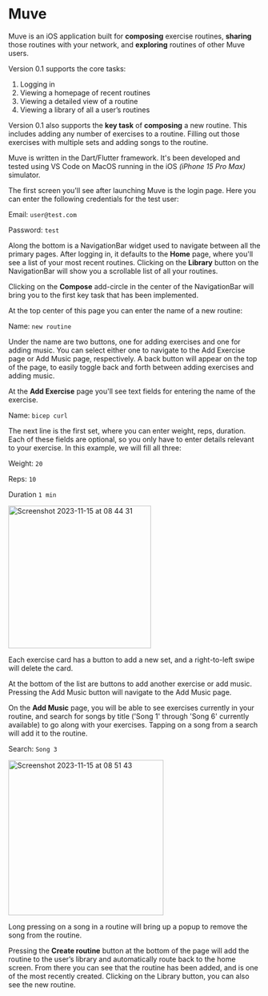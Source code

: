 # Muve
 
Muve is an iOS application built for **composing** exercise routines, **sharing** those routines with your network, and **exploring** routines of other Muve users.

Version 0.1 supports the core tasks:
1. Logging in
2. Viewing a homepage of recent routines
3. Viewing a detailed view of a routine
4. Viewing a library of all a user’s routines

Version 0.1 also supports the **key task** of **composing** a new routine. This includes adding any number of exercises to a routine. Filling out those exercises with multiple sets and adding songs to the routine.

Muve is written in the Dart/Flutter framework. It's been developed and tested using VS Code on MacOS running in the iOS *(iPhone 15 Pro Max)* simulator.

The first screen you'll see after launching Muve is the login page. Here you can enter the following credentials for the test user:

Email: `user@test.com`

Password: `test`

Along the bottom is a NavigationBar widget used to navigate between all the primary pages. After logging in, it defaults to the **Home** page, where you'll see a list of your most recent routines. Clicking on the **Library** button on the NavigationBar will show you a scrollable list of all your routines.

Clicking on the **Compose** add-circle in the center of the NavigationBar will bring you to the first key task that has been implemented. 

At the top center of this page you can enter the name of a new routine:

Name: `new routine`

Under the name are two buttons, one for adding exercises and one for adding music. You can select either one to navigate to the Add Exercise page or Add Music page, respectively. A back button will appear on the top of the page, to easily toggle back and forth between adding exercises and adding music.

At the **Add Exercise** page you'll see text fields for entering the name of the exercise.

Name: `bicep curl`

The next line is the first set, where you can enter weight, reps, duration.
Each of these fields are optional, so you only have to enter details relevant to your exercise. In this example, we will fill all three: 

Weight: `20`

Reps: `10`

Duration `1 min`


<img width="285" alt="Screenshot 2023-11-15 at 08 44 31" src="https://github.com/maxhayes17/Muve/assets/99774165/64f427e7-dde9-4ec2-a4f9-d72175d97155">

Each exercise card has a button to add a new set, and a right-to-left swipe will delete the card.

At the bottom of the list are buttons to add another exercise or add music. Pressing the Add Music button will navigate to the Add Music page.

On the **Add Music** page, you will be able to see exercises currently in your routine, and search for songs by title ('Song 1' through 'Song 6' currently available) to go along with your exercises. Tapping on a song from a search will add it to the routine.

Search: `Song 3`

<img width="310" alt="Screenshot 2023-11-15 at 08 51 43" src="https://github.com/maxhayes17/Muve/assets/99774165/cb5aca55-9699-4a3b-8b04-93313505fa0f">

Long pressing on a song in a routine will bring up a popup to remove the song from the routine.

Pressing the **Create routine** button at the bottom of the page will add the routine to the user’s library and automatically route back to the home screen. From there you can see that the routine has been added, and is one of the most recently created. Clicking on the Library button, you can also see the new routine.
